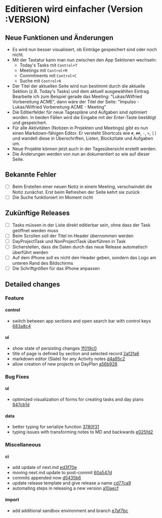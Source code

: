 # Editieren wird einfacher (Version :VERSION)

## Neue Funktionen und Änderungen

- Es wird nun besser visualisiert, ob Einträge gespeichert sind oder noch nicht.
- Mit der Tastatur kann man nun zwischen den App Sektionen wechseln:
  - Today's Tasks mit `Control+T`
  - Meetings mit `Control+M`
  - Commitments mit `Control+C`
  - Suche mit `Control+K`
- Der Titel der aktuellen Seite wird nun bestimmt durch die aktuelle Sektion (z.B. Today's Tasks) und dem aktuell ausgewählten Eintrag. Bearbeite ich zum Beispiel gerade das Meeting: "Lukas/Wilfried Vorbereitung ACME", dann wäre der Titel der Seite: "Impulso - Lukas/Wilfried Vorbereitung ACME - Meeting"
- Die Editierfelder für neue Tagespläne und Aufgaben sind optimiert worden. In beiden Fällen wird die Eingabe mit der Enter-Taste bestätigt und gespeichert.
- Für alle Aktivitäten (Notizen in Projekten und Meetings) gibt es nun einen Markdown-fähigen Editor. Er versteht Shortcuts wie `#`, `##`, `-`, `>`, `[]` und wandelt diese in Überschriften, Listen, Blockzitate und Aufgaben um.
- Neue Projekte können jetzt auch in der Tagesübersicht erstellt werden.
- Die Änderungen werden von nun an dokumentiert so wie auf dieser Seite.

## Bekannte Fehler

- [ ] Beim Erstellen einer neuen Notiz in einem Meeting, verschwindet die Notiz zunächst. Erst beim Refreshen der Seite kehrt sie zurück
- [ ] Die Suche funktioniert im Moment nicht

## Zukünftige Releases

- [ ] Tasks müssen in der Liste direkt editierbar sein, ohne dass der Task geöffnet werden muss
- [ ] Beim Scrollen soll der Titel im Header übernommen werden
- [ ] DayProjectTask und NonProjectTask überführen in Task
- [ ] Sicherstellen, dass die Daten durch das neue Release automatisch überführt werden
- [ ] Auf dem iPhone soll es nicht den Header geben, sondern das Logo am unteren Rand des Bildschirms
- [ ] Die Schriftgrößen für das iPhone anpassen

## Detailed changes

### Feature

#### control

- switch between app sections and open search bar with control keys [683a8c4](https://github.com/cabcookie/personal-crm/commit/683a8c4e8651b3acde8d58dabbe6a20c56eedfa0)

#### ui

- show state of persisting changes [1f019c0](https://github.com/cabcookie/personal-crm/commit/1f019c05cc844cbd28bf3235c9d91d063f6f0061)
- title of page is defined by section and selected record [2af2fa6](https://github.com/cabcookie/personal-crm/commit/2af2fa68d5466c162eb266c00ccc52a342d20d15)
- markdown editor (Slate) for any Activity notes [d4a95c2](https://github.com/cabcookie/personal-crm/commit/d4a95c274dd4c38aabab9611ce3bb7b395cafdc5)
- allow creation of new projects on DayPlan [a56b928](https://github.com/cabcookie/personal-crm/commit/a56b928100e0425c9389d45a356ce93b0cb89916)

### Bug Fixes

#### ui

- optimized visualization of forms for creating tasks and day plans [847cb1d](https://github.com/cabcookie/personal-crm/commit/847cb1d77eb285f87bff90ca51ceef62c128047e)

#### data

- better typing for serialize function [3780f31](https://github.com/cabcookie/personal-crm/commit/3780f318bfba3c66fc61207b844fd9ddaf8ea734)
- typing issues with transforming notes to MD and backwards [e025fd2](https://github.com/cabcookie/personal-crm/commit/e025fd23487bdd02c96c3df6186a0065093b3f92)

### Miscellaneous

#### ci

- add update of next.md [ed3f70e](https://github.com/cabcookie/personal-crm/commit/ed3f70e45ac2fe79c97d31b1f24ee3ba00c1e23f)
- moving next.md update to post-commit [60a547d](https://github.com/cabcookie/personal-crm/commit/60a547d3d9e33275a2736febe179f044f2eeff09)
- commits appended now [d5435b6](https://github.com/cabcookie/personal-crm/commit/d5435b60723d15df9447d155b435463035e01d5b)
- update release template and give release a name [cd77ca9](https://github.com/cabcookie/personal-crm/commit/cd77ca9bc7aff99e92da822ea6ca9ce88b782905)
- automating steps in releasing a new version [a10aecf](https://github.com/cabcookie/personal-crm/commit/a10aecf71e4f764c2ca2d0ba46806386d25bad8d)

#### import

- add additional sandbox environment and branch [e7af7bc](https://github.com/cabcookie/personal-crm/commit/e7af7bc7d44ab4670d78d8265620608e8856c43e)
